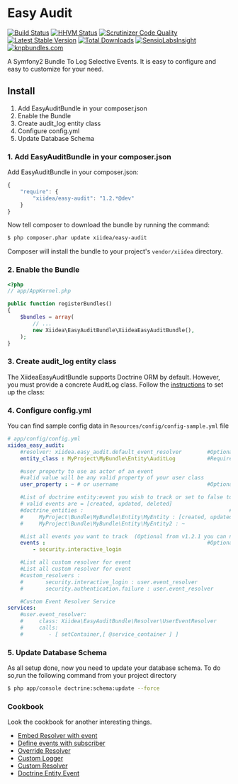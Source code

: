 Easy Audit
==========
[![Build Status](https://travis-ci.org/xiidea/easy-audit.png?branch=master)](https://travis-ci.org/xiidea/easy-audit)
[![HHVM Status](http://hhvm.h4cc.de/badge/xiidea/easy-audit.svg)](http://hhvm.h4cc.de/package/xiidea/easy-audit)
[![Scrutinizer Code Quality](https://scrutinizer-ci.com/g/xiidea/easy-audit/badges/quality-score.png?b=master)](https://scrutinizer-ci.com/g/xiidea/easy-audit/?branch=master)
[![Latest Stable Version](https://poser.pugx.org/xiidea/easy-audit/v/stable.png)](https://packagist.org/packages/xiidea/easy-audit)
[![Total Downloads](https://poser.pugx.org/xiidea/easy-audit/downloads.png)](https://packagist.org/packages/xiidea/easy-audit)
[![SensioLabsInsight](https://insight.sensiolabs.com/projects/b8802bf0-af10-4343-a6c4-846d6b481978/mini.png)](https://insight.sensiolabs.com/projects/b8802bf0-af10-4343-a6c4-846d6b481978)
[![knpbundles.com](http://knpbundles.com/xiidea/easy-audit/badge-short)](http://knpbundles.com/xiidea/easy-audit)


A Symfony2 Bundle To Log Selective Events. It is easy to configure and easy to customize for your need.

Install
-------
1. Add EasyAuditBundle in your composer.json
2. Enable the Bundle
3. Create audit_log entity class
4. Configure config.yml
5. Update Database Schema

### 1. Add EasyAuditBundle in your composer.json

Add EasyAuditBundle in your composer.json:

```js
{
    "require": {
        "xiidea/easy-audit": "1.2.*@dev"
    }
}
```

Now tell composer to download the bundle by running the command:

``` bash
$ php composer.phar update xiidea/easy-audit
```

Composer will install the bundle to your project's `vendor/xiidea` directory.

### 2. Enable the Bundle

``` php
<?php
// app/AppKernel.php

public function registerBundles()
{
    $bundles = array(
        // ...
        new Xiidea\EasyAuditBundle\XiideaEasyAuditBundle(),
    );
}
```

### 3. Create audit_log entity class

The XiideaEasyAuditBundle supports Doctrine ORM by default. However, you must provide a concrete AuditLog class. Follow the [instructions](./Resources/doc/audit-log-entity-orm.md) to set up the class:


### 4. Configure config.yml

You can find sample config data in `Resources/config/config-sample.yml` file

``` yaml
# app/config/config.yml
xiidea_easy_audit:
    #resolver: xiidea.easy_audit.default_event_resolver        #Optional
    entity_class : MyProject\MyBundle\Entity\AuditLog          #Required

    #user property to use as actor of an event
    #valid value will be any valid property of your user class
    user_property : ~ # or username                            #Optional

    #List of doctrine entity:event you wish to track or set to false to disable logs for doctrine events
    # valid events are = [created, updated, deleted]
    #doctrine_entities :                                              #Optional
    #     MyProject\Bundle\MyBundle\Entity\MyEntity : [created, updated, deleted]
    #     MyProject\Bundle\MyBundle\Entity\MyEntity2 : ~

    #List all events you want to track  (Optional from v1.2.1 you can now use subscriber to define it)
    events :                                                   #Optional
        - security.interactive_login

    #List all custom resolver for event
    #List all custom resolver for event
    #custom_resolvers :
    #       security.interactive_login : user.event_resolver
    #       security.authentication.failure : user.event_resolver

    #Custom Event Resolver Service
services:
    #user.event_resolver:
    #     class: Xiidea\EasyAuditBundle\Resolver\UserEventResolver
    #     calls:
    #        - [ setContainer,[ @service_container ] ]
```

### 5. Update Database Schema

As all setup done, now you need to update your database schema. To do so,run the following command from your project directory
``` bash
$ php app/console doctrine:schema:update --force
```

### Cookbook

Look the cookbook for another interesting things.

- [Embed Resolver with event](https://github.com/xiidea/easy-audit/blob/master/Resources/doc/embed-resolver.md)
- [Define events with subscriber](https://github.com/xiidea/easy-audit/blob/master/Resources/doc/subscriber.md)
- [Override Resolver](https://github.com/xiidea/easy-audit/blob/master/Resources/doc/override-resolver.md)
- [Custom Logger](https://github.com/xiidea/easy-audit/blob/master/Resources/doc/custom-logger.md)
- [Custom Resolver](https://github.com/xiidea/easy-audit/blob/master/Resources/doc/custom-resolver.md)
- [Doctrine Entity Event](https://github.com/xiidea/easy-audit/blob/master/Resources/doc/doctrine-entity-events.md)
